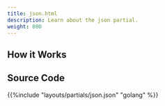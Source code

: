 ```yaml
---
title: json.html
description: Learn about the json partial.
weight: 800
---
```


## How it Works

## Source Code 

{{%include "layouts/partials/json.json" "golang" %}}